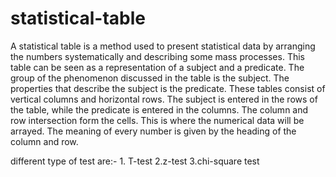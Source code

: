 # statistical-table
A statistical table is a method used to present statistical data by arranging the numbers systematically and describing some mass processes. This table can be seen as a representation of a subject and a predicate. The group of the phenomenon discussed in the table is the subject. The properties that describe the subject is the predicate. These tables consist of vertical columns and horizontal rows. The subject is entered in the rows of the table, while the predicate is entered in the columns. The column and row intersection form the cells. This is where the numerical data will be arrayed. The meaning of every number is given by the heading of the column and row.

different type of test are:-
    1. T-test
    2.z-test
    3.chi-square test
